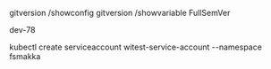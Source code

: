 gitversion /showconfig
gitversion /showvariable FullSemVer

dev-78

kubectl create serviceaccount witest-service-account --namespace fsmakka